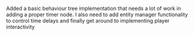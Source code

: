 Added a basic behaviour tree implementation that needs a lot of work in adding a proper timer node. I also need to add entity manager functionality to control time delays and finally get around to implementing player interactivity
